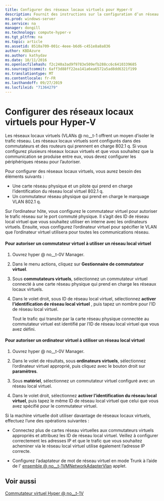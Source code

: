 ```yaml
---
title: Configurer des réseaux locaux virtuels pour Hyper-V
description: Fournit des instructions sur la configuration d’un réseau local virtuel (VLAN) pour une utilisation par les ordinateurs virtuels sur un ordinateur hôte Hyper-V.
ms.prod: windows-server
ms.service: na
manager: dongill
ms.technology: compute-hyper-v
ms.tgt_pltfrm: na
ms.topic: article
ms.assetid: 8510a709-001c-4eee-b6d6-c451e8a8a836
author: KBDAzure
ms.author: kathydav
ms.date: 10/11/2016
ms.openlocfilehash: f2c240a3ad9f9783e509efb288cc6c6410339685
ms.sourcegitcommit: 6aff3d88ff22ea141a6ea6572a5ad8dd6321f199
ms.translationtype: MT
ms.contentlocale: fr-FR
ms.lasthandoff: 09/27/2019
ms.locfileid: "71364279"
---
```

# <a name="configure-virtual-local-area-networks-for-hyper-v"></a>Configurer des réseaux locaux virtuels pour Hyper-V
Les réseaux locaux virtuels \(VLANs @ no__t-1 offrent un moyen d’isoler le trafic réseau. Les réseaux locaux virtuels sont configurés dans des commutateurs et des routeurs qui prennent en charge 802.1 q. Si vous configurez plusieurs réseaux locaux virtuels et que vous souhaitez que la communication se produise entre eux, vous devez configurer les périphériques réseau pour l’autoriser. 

Pour configurer des réseaux locaux virtuels, vous aurez besoin des éléments suivants :  
  
-   Une carte réseau physique et un pilote qui prend en charge l’identification du réseau local virtuel 802.1 q.  
-   Un commutateur réseau physique qui prend en charge le marquage VLAN 802.1 q.  
  
Sur l’ordinateur hôte, vous configurez le commutateur virtuel pour autoriser le trafic réseau sur le port commuté physique. Il s’agit des ID de réseau local virtuel que vous souhaitez utiliser en interne avec les ordinateurs virtuels. Ensuite, vous configurez l’ordinateur virtuel pour spécifier le VLAN que l’ordinateur virtuel utilisera pour toutes les communications réseau.  
  
#### <a name="to-allow-a-virtual-switch-to-use-a-vlan"></a>Pour autoriser un commutateur virtuel à utiliser un réseau local virtuel  
  
1.  Ouvrez hyper @ no__t-0V Manager.  
  
2.  Dans le menu actions, cliquez sur **Gestionnaire de commutateur virtuel**.  
  
3.  Sous **commutateurs virtuels**, sélectionnez un commutateur virtuel connecté à une carte réseau physique qui prend en charge les réseaux locaux virtuels. 

4. Dans le volet droit, sous ID de réseau local virtuel, sélectionnez **activer l’identification de réseau local virtuel** , puis tapez un nombre pour l’ID de réseau local virtuel.  
  
    Tout le trafic qui transite par la carte réseau physique connectée au commutateur virtuel est identifié par l’ID de réseau local virtuel que vous avez défini.  
  
#### <a name="to-allow-a-virtual-machine-to-use-a-vlan"></a>Pour autoriser un ordinateur virtuel à utiliser un réseau local virtuel  
  
1.  Ouvrez hyper @ no__t-0V Manager.  
  
2.  Dans le volet de résultats, sous **ordinateurs virtuels**, sélectionnez l’ordinateur virtuel approprié, puis cliquez avec le bouton droit sur **paramètres**.  

3.  Sous **matériel**, sélectionnez un commutateur virtuel configuré avec un réseau local virtuel.
  
4.  Dans le volet droit, sélectionnez **activer l’identification du réseau local virtuel**, puis tapez le même ID de réseau local virtuel que celui que vous avez spécifié pour le commutateur virtuel. 

Si la machine virtuelle doit utiliser davantage de réseaux locaux virtuels, effectuez l’une des opérations suivantes :  
  
-   Connectez plus de cartes réseau virtuelles aux commutateurs virtuels appropriés et attribuez les ID de réseau local virtuel. Veillez à configurer correctement les adresses IP et que le trafic que vous souhaitez acheminer via le réseau local virtuel utilise également l’adresse IP correcte.  
  
-   Configurez l’adaptateur de mot de réseau virtuel en mode Trunk à l’aide de l' [ensemble @ no__t-1VMNetworkAdapterVlan](https://technet.microsoft.com/library/hh848475.aspx) applet.
  
## <a name="see-also"></a>Voir aussi  
 
[Commutateur virtuel Hyper @ no__t-1V](https://technet.microsoft.com/windows-server-docs/networking/technologies/hyper-v-virtual-switch/hyper-v-virtual-switch)